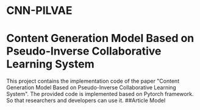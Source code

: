 # CNN-PILVAE
# Content Generation Model Based on Pseudo-Inverse Collaborative Learning System
This project contains the implementation code of the paper "Content Generation Model Based on Pseudo-Inverse Collaborative Learning System". The provided code is implemented based on Pytorch framework. So that researchers and developers can use it.
##Article Model
